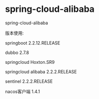 # spring-cloud-alibaba
spring-cloud-alibaba

版本使用:

springboot 2.2.12.RELEASE

dubbo 2.7.8

springcloud Hoxton.SR9

springcloud alibaba 2.2.2.RELEASE

sentinel 2.2.2.RELEASE

nacos客户端 1.4.1